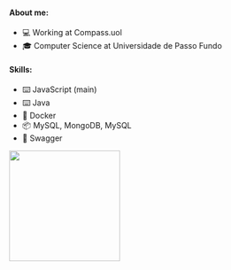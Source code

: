 #### About me:
- 💻 Working at Compass.uol
- 🎓 Computer Science at Universidade de Passo Fundo

#### Skills:
- ⌨️ JavaScript (main)
- ⌨️ Java
- 🧮 Docker 
- 📦 MySQL, MongoDB, MySQL
- 📄 Swagger

<div>
<a href="https://github.com/leonardocrestani">
<img height="200em" src="https://github-readme-stats.vercel.app/api/top-langs/?username=leonardocrestani&layout=compact&langs_count=7&theme=dracula"/>
</div>
  
<!--
**leonardocrestani/leonardocrestani** is a ✨ _special_ ✨ repository because its `README.md` (this file) appears on your GitHub profile.

Here are some ideas to get you started:

- 🔭 I’m currently working on ...
- 🌱 I’m currently learning ...
- 👯 I’m looking to collaborate on ...
- 🤔 I’m looking for help with ...
- 💬 Ask me about ...
- 📫 How to reach me: ...
- 😄 Pronouns: ...
- ⚡ Fun fact: ...
-->

